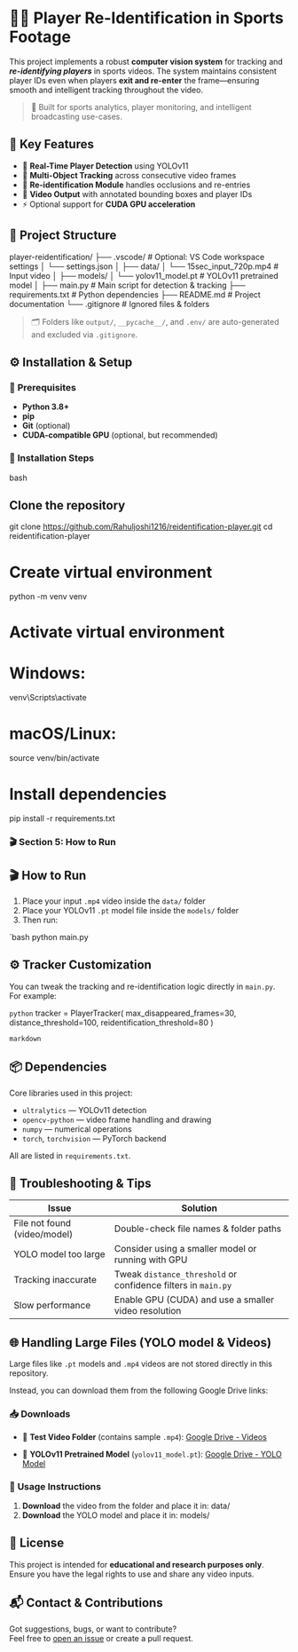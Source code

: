 # 🏃‍♂️ **Player Re-Identification in Sports Footage**

This project implements a robust **computer vision system** for tracking and ***re-identifying players*** in sports videos. The system maintains consistent player IDs even when players **exit and re-enter** the frame—ensuring smooth and intelligent tracking throughout the video.

> 📌 Built for sports analytics, player monitoring, and intelligent broadcasting use-cases.


## 🚀 **Key Features**

- 🎯 **Real-Time Player Detection** using YOLOv11  
- 🔁 **Multi-Object Tracking** across consecutive video frames  
- 🧠 **Re-identification Module** handles occlusions and re-entries  
- 🎥 **Video Output** with annotated bounding boxes and player IDs  
- ⚡ Optional support for **CUDA GPU acceleration**


## 📁 **Project Structure**
player-reidentification/
├── .vscode/ # Optional: VS Code workspace settings
│ └── settings.json
│
├── data/
│ └── 15sec_input_720p.mp4 # Input video
│
├── models/
│ └── yolov11_model.pt # YOLOv11 pretrained model
│
├── main.py # Main script for detection & tracking
├── requirements.txt # Python dependencies
├── README.md # Project documentation
└── .gitignore # Ignored files & folders

> 🗂️ Folders like `output/`, `__pycache__/`, and `.env/` are auto-generated and excluded via `.gitignore`.



## ⚙️ **Installation & Setup**
### 📌 **Prerequisites**

- **Python 3.8+**
- **pip**
- **Git** (optional)
- **CUDA-compatible GPU** (optional, but recommended)


### 🧪 **Installation Steps**

bash
## Clone the repository
git clone https://github.com/Rahuljoshi1216/reidentification-player.git
cd reidentification-player

# Create virtual environment
python -m venv venv

# Activate virtual environment
# Windows:
venv\Scripts\activate
# macOS/Linux:
source venv/bin/activate

# Install dependencies
pip install -r requirements.txt


### 🎬 Section 5: **How to Run**
## 🎬 **How to Run**

1. Place your input `.mp4` video inside the `data/` folder  
2. Place your YOLOv11 `.pt` model file inside the `models/` folder  
3. Then run:

`bash
python main.py


## ⚙️ **Tracker Customization**

You can tweak the tracking and re-identification logic directly in `main.py`. For example:

`python`
tracker = PlayerTracker(
    max_disappeared_frames=30,
    distance_threshold=100,
    reidentification_threshold=80
)


`markdown`
## 📦 **Dependencies**

Core libraries used in this project:

- `ultralytics` — YOLOv11 detection  
- `opencv-python` — video frame handling and drawing  
- `numpy` — numerical operations  
- `torch`, `torchvision` — PyTorch backend

All are listed in `requirements.txt`.


## 🧪 **Troubleshooting & Tips**

| **Issue**                      | **Solution**                                                           |
|-------------------------------|------------------------------------------------------------------------|
| File not found (video/model)  | Double-check file names & folder paths                                 |
| YOLO model too large          | Consider using a smaller model or running with GPU                     |
| Tracking inaccurate           | Tweak `distance_threshold` or confidence filters in `main.py`          |
| Slow performance              | Enable GPU (CUDA) and use a smaller video resolution                   |


## 🌐 **Handling Large Files (YOLO model & Videos)**

Large files like `.pt` models and `.mp4` videos are not stored directly in this repository.

Instead, you can download them from the following Google Drive links:


### 📥 **Downloads**

- 🎥 **Test Video Folder** (contains sample `.mp4`):
  [Google Drive - Videos](https://drive.google.com/drive/folders/1Nx6H_n0UUI6L-6i8WknXd4Cv2c3VjZTP)

- 🧠 **YOLOv11 Pretrained Model** (`yolov11_model.pt`):
  [Google Drive - YOLO Model](https://drive.google.com/file/d/1-5fOSHOSB9UXyP_enOoZNAMScrePVcMD/view)

### 📌 **Usage Instructions**

1. **Download** the video from the folder and place it in: data/
2. **Download** the YOLO model and place it in: models/


## 📜 **License**

This project is intended for **educational and research purposes only**.  
Ensure you have the legal rights to use and share any video inputs.


## 📬 **Contact & Contributions**

Got suggestions, bugs, or want to contribute?  
Feel free to [open an issue](https://github.com/Rahuljoshi1216/reidentification-player/issues) or create a pull request.
